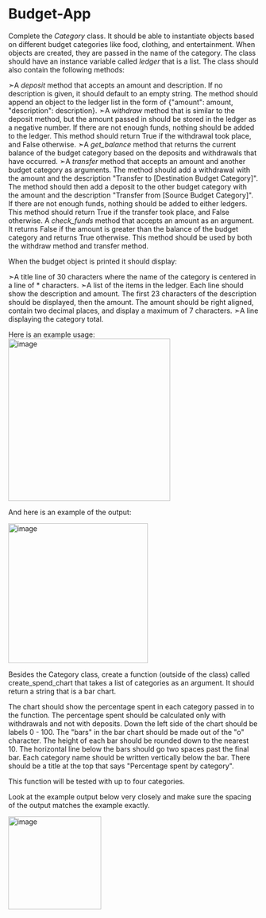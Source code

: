 # Budget-App

Complete the _Category_ class. It should be able to instantiate objects based on different budget categories like food, clothing, and entertainment. When objects are created, they are passed in the name of the category. The class should have an instance variable called _ledger_ that is a list.
The class should also contain the following methods:

➣A _deposit_ method that accepts an amount and description. If no description is given, it should default to an empty string. The method should append an object to the ledger list in the form of {"amount": amount, "description": description}.
➣A _withdraw_ method that is similar to the deposit method, but the amount passed in should be stored in the ledger as a negative number. If there are not enough funds, nothing should be added to the ledger. This method should return True if the withdrawal took place, and False otherwise.
➣A _get_balance_ method that returns the current balance of the budget category based on the deposits and withdrawals that have occurred.
➣A _transfer_ method that accepts an amount and another budget category as arguments. The method should add a withdrawal with the amount and the description "Transfer to [Destination Budget Category]". The method should then add a deposit to the other budget category with the amount and the description "Transfer from [Source Budget Category]". If there are not enough funds, nothing should be added to either ledgers. This method should return True if the transfer took place, and False otherwise.
A _check_funds_ method that accepts an amount as an argument. It returns False if the amount is greater than the balance of the budget category and returns True otherwise. This method should be used by both the withdraw method and transfer method.

When the budget object is printed it should display:

➣A title line of 30 characters where the name of the category is centered in a line of * characters.
➣A list of the items in the ledger. Each line should show the description and amount. The first 23 characters of the description should be displayed, then the amount. The amount should be right aligned, contain two decimal places, and display a maximum of 7 characters.
➣A line displaying the category total.

Here is an example usage:
<img width="326" alt="image" src="https://github.com/gogetteranushka/Budget-App/assets/109903993/032a8feb-dba3-4fbb-9ed7-a2ebdac045ec">

And here is an example of the output:

<img width="281" alt="image" src="https://github.com/gogetteranushka/Budget-App/assets/109903993/348bb61d-5a66-4966-9f54-4679ca791314">

Besides the Category class, create a function (outside of the class) called create_spend_chart that takes a list of categories as an argument. It should return a string that is a bar chart.

The chart should show the percentage spent in each category passed in to the function. The percentage spent should be calculated only with withdrawals and not with deposits. Down the left side of the chart should be labels 0 - 100. The "bars" in the bar chart should be made out of the "o" character. The height of each bar should be rounded down to the nearest 10. The horizontal line below the bars should go two spaces past the final bar. Each category name should be written vertically below the bar. There should be a title at the top that says "Percentage spent by category".

This function will be tested with up to four categories.

Look at the example output below very closely and make sure the spacing of the output matches the example exactly.

<img width="187" alt="image" src="https://github.com/gogetteranushka/Budget-App/assets/109903993/eaada347-39af-4ebf-b86f-85f7abc44f11">



